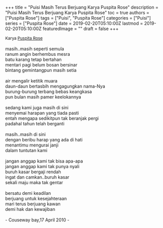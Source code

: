 +++
title = "Puisi Masih Terus Berjuang Karya Puspita Rose"
description = "Puisi Masih Terus Berjuang Karya Puspita Rose"
toc = true
authors = ["Puspita Rose"]
tags = ["Puisi", "Puspita Rose"]
categories = ["Puisi"]
series = ["Puspita Rose"]
date = 2019-02-20T05:10:00Z
lastmod = 2019-02-20T05:10:00Z
featuredImage = ""
draft = false
+++

<div style="text-align: justify;">
<div style="font-size: small;">Karya <a href="/authors/puspita-rose/" target="_blank">Puspita Rose</a></div><br />
masih..masih seperti semula<br />ranum angin berhembus mesra<br />batu karang tetap bertahan<br />mentari pagi belum bosan bersinar<br />bintang gemintangpun masih setia<br /><br />air mengalir ketitik muara<br />daun-daun bertasbih mengagungkan nama-Nya<br />burung-burung terbang bebas keangkasa<br />pun bulan masih pamer keelokannya<br /><br />sedang kami juga masih di sini<br />menyemai harapan yang tiada pasti<br />entah mengapa sedikitpun tak beranjak pergi<br />padahal tahun telah berganti<br /><br />masih..masih di sini<br />dengan beribu harap yang ada di hati<br />menantimu mengurai janji<br />dalam tuntutan kami<br /><br />jangan anggap kami tak bisa apa-apa<br />jangan anggap kami tak punya nyali<br />buruh kasar bergaji rendah<br />ingat dan camkan..buruh kasar<br />sekali maju maka tak gentar<br /><br />bersatu demi keadilan<br />berjuang untuk kesejahteraan<br />mari terus berjuang kawan<br />demi hak dan kewajiban<br /><br />- Couseway bay,17 April 2010 -</div>
